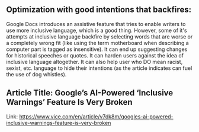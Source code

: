 ## Optimization with good intentions that backfires: 
Google Docs introduces an assistive feature that tries to enable writers to use more inclusive language, which is a good thing.  However, some of it's attempts at inclusive language backfire by selecting words that are worse or a completely wrong fit (like using the term motherboard when describing a computer part is tagged as insensitive). It can end up suggesting changes for historical speeches or quotes.  It can harden users against the idea of inclusive language altogether.  It can also help user who DO mean racist, sexist, etc. language to hide their intentions (as the article indicates can fuel the use of dog whistles).

## Article Title: Google’s AI-Powered ‘Inclusive Warnings’ Feature Is Very Broken

Link: https://www.vice.com/en/article/v7dk8m/googles-ai-powered-inclusive-warnings-feature-is-very-broken

